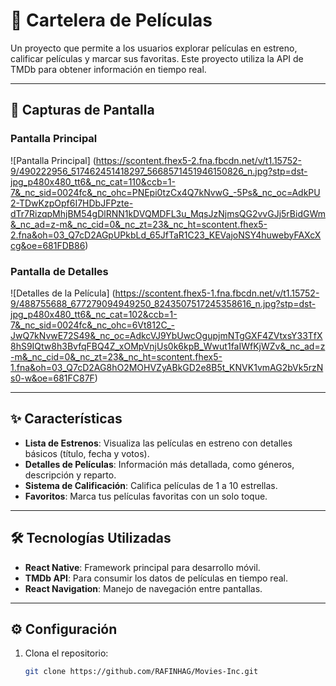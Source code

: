 # 🎥 Cartelera de Películas

Un proyecto que permite a los usuarios explorar películas en estreno, calificar películas y marcar sus favoritas. Este proyecto utiliza la API de TMDb para obtener información en tiempo real.

---

## 🚀 **Capturas de Pantalla**
### Pantalla Principal
![Pantalla Principal] (https://scontent.fhex5-2.fna.fbcdn.net/v/t1.15752-9/490222956_517462451418297_5668571451946150826_n.jpg?stp=dst-jpg_p480x480_tt6&_nc_cat=110&ccb=1-7&_nc_sid=0024fc&_nc_ohc=PNEpi0tzCx4Q7kNvwG_-5Ps&_nc_oc=AdkPU2-TDwKzpOpf6I7HDbJFPzte-dTr7RizqpMhjBM54gDlRNN1kDVQMDFL3u_MqsJzNjmsQG2vvGJj5rBidGWm&_nc_ad=z-m&_nc_cid=0&_nc_zt=23&_nc_ht=scontent.fhex5-2.fna&oh=03_Q7cD2AGpUPkbLd_65JfTaR1C23_KEVajoNSY4huwebyFAXcXcg&oe=681FDB86)

### Pantalla de Detalles
![Detalles de la Película] (https://scontent.fhex5-1.fna.fbcdn.net/v/t1.15752-9/488755688_677279094949250_8243507517245358616_n.jpg?stp=dst-jpg_p480x480_tt6&_nc_cat=102&ccb=1-7&_nc_sid=0024fc&_nc_ohc=6Vt812C_-JwQ7kNvwE72S49&_nc_oc=AdkcVJ9YbUwcOgupjmNTgGXF4ZVtxsY33TfX8hS9IQtw8h3BvfqFBQ4Z_xOMpVnjUs0k6kpB_Wwut1faIWfKjWZv&_nc_ad=z-m&_nc_cid=0&_nc_zt=23&_nc_ht=scontent.fhex5-1.fna&oh=03_Q7cD2AG8hO2MOHVZyABkGD2e8B5t_KNVK1vmAG2bVk5rzNs0-w&oe=681FC87F)



---

## ✨ **Características**
- **Lista de Estrenos**: Visualiza las películas en estreno con detalles básicos (título, fecha y votos).
- **Detalles de Películas**: Información más detallada, como géneros, descripción y reparto.
- **Sistema de Calificación**: Califica películas de 1 a 10 estrellas.
- **Favoritos**: Marca tus películas favoritas con un solo toque.

---

## 🛠️ **Tecnologías Utilizadas**
- **React Native**: Framework principal para desarrollo móvil.
- **TMDb API**: Para consumir los datos de películas en tiempo real.
- **React Navigation**: Manejo de navegación entre pantallas.

---

## ⚙️ **Configuración**
1. Clona el repositorio:
   ```bash
   git clone https://github.com/RAFINHAG/Movies-Inc.git
